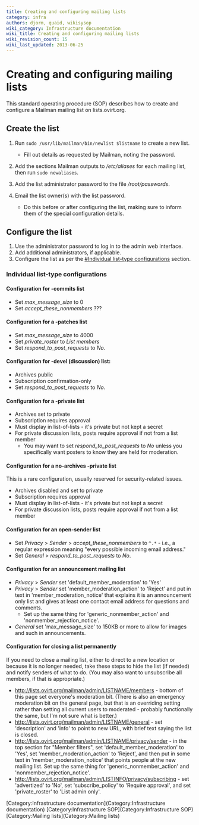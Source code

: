 ```yaml
---
title: Creating and configuring mailing lists
category: infra
authors: djorm, quaid, wikisysop
wiki_category: Infrastructure documentation
wiki_title: Creating and configuring mailing lists
wiki_revision_count: 15
wiki_last_updated: 2013-06-25
---
```


# Creating and configuring mailing lists

This standard operating procedure (SOP) describes how to create and configure a Mailman mailing list on lists.ovirt.org.

## Create the list

1.  Run `sudo /usr/lib/mailman/bin/newlist $listname` to create a new list.
    -   Fill out details as requested by Mailman, noting the password.

2.  Add the sections Mailman outputs to */etc/aliases* for each mailing list, then run `sudo newaliases`.
3.  Add the list administrator password to the file */root/passwords*.
4.  Email the list owner(s) with the list password.
    -   Do this before or after configuring the list, making sure to inform them of the special configuration details.

## Configure the list

1.  Use the administrator password to log in to the admin web interface.
2.  Add additional administrators, if applicable.
3.  Configure the list as per the [#Individual list-type configurations](#Individual_list-type_configurations) section.

### Individual list-type configurations

#### Configuration for -commits list

*   Set *max_message_size* to 0
*   Set *accept_these_nonmembers* ???

#### Configuration for a -patches list

*   Set *max_message_size* to 4000
*   Set *private_roster* to *List members*
*   Set *respond_to_post_requests* to *No*.

#### Configuration for -devel (discussion) list:

*   Archives public
*   Subscription confirmation-only
*   Set *respond_to_post_requests* to *No*.

#### Configuration for a -private list

*   Archives set to private
*   Subscription requires approval
*   Must display in list-of-lists - it's private but not kept a secret
*   For private discussion lists, posts require approval if not from a list member
    -   You may want to set *respond_to_post_requests* to *No* unless you specifically want posters to know they are held for moderation.

#### Configuration for a no-archives -private list

This is a rare configuration, usually reserved for security-related issues.

*   Archives disabled and set to private
*   Subscription requires approval
*   Must display in list-of-lists - it's private but not kept a secret
*   For private discussion lists, posts require approval if not from a list member

#### Configuration for an open-sender list

*   Set *Privacy* > *Sender* > *accept_these_nonmembers* to `^.*` - i.e., a regular expression meaning "every possible incoming email address."
*   Set *General* > *respond_to_post_requests* to *No*.

#### Configuration for an announcement mailing list

*   *Privacy* > *Sender* set 'default_member_moderation' to 'Yes'
*   *Privacy* > *Sender* set 'member_moderation_action' to 'Reject' and put in text in 'member_moderation_notice' that explains it is an announcement only list and gives at least one contact email address for questions and comments.
    -   Set up the same thing for 'generic_nonmember_action' and 'nonmember_rejection_notice'.
*   *General* set 'max_message_size' to 150KB or more to allow for images and such in announcements.

#### Configuration for closing a list permanently

If you need to close a mailing list, either to direct to a new location or because it is no longer needed, take these steps to hide the list (if needed) and notify senders of what to do. (You may also want to unsubscribe all members, if that is appropriate.)

*   <http://lists.ovirt.org/mailman/admin/LISTNAME/members> - bottom of this page set everyone's moderation bit. (There is also an emergency moderation bit on the general page, but that is an overriding setting rather than setting all current users to moderated - probably functionally the same, but I'm not sure what is better.)
*   <http://lists.ovirt.org/mailman/admin/LISTNAME/general> - set 'description' and 'info' to point to new URL, with brief text saying the list is closed.
*   <http://lists.ovirt.org/mailman/admin/LISTNAME/privacy/sender> - in the top section for "Member filters", set 'default_member_moderation' to 'Yes', set 'member_moderation_action' to 'Reject', and then put in some text in 'member_moderation_notice' that points people at the new mailing list. Set up the same thing for 'generic_nonmember_action' and 'nonmember_rejection_notice'.
*   <http://lists.ovirt.org/mailman/admin/LISTINFO/privacy/subscribing> - set 'advertized' to 'No', set 'subscribe_policy' to 'Require approval', and set 'private_roster' to 'List admin only'.

[Category:Infrastructure documentation](Category:Infrastructure documentation) [Category:Infrastructure SOP](Category:Infrastructure SOP) [Category:Mailing lists](Category:Mailing lists)
